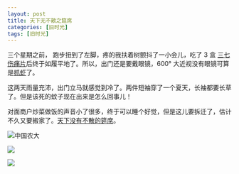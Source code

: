 ```yaml
---
layout: post
title: 天下无不散之筵席
categories: [旧时光]
tags: [旧时光]
---
```


三个星期之前， 跑步扭到了左脚，疼的我扶着树颤抖了一小会儿，吃了 3 盒 [三七伤痛片](http://baike.baidu.com/link?url=OnUPZpi9S9WwIq5xlGFVdySopqw74diUu8_tospxQLoPkxOWGS-HOC0CC52VV70SPaYRnxirV9ZwBmCSpq-vea)后终于如履平地了。所以，出门还是要戴眼镜，600° 大近视没有眼镜可算是[抓虾](http://baike.baidu.com/view/367040.htm)了。

这两天雨量充沛，出门立马就感觉到冷了。两件短袖穿了一个夏天，长袖都要长草了。但是该死的蚊子现在出来是怎么回事儿！

对面商户炒菜做饭的声音小了很多，终于可以睡个好觉，但是这儿要拆迁了，估计不久又要搬家了。[天下没有不散的筵席](http://baike.baidu.com/view/2742249.htm)。

![中国农大](http://ww3.sinaimg.cn/mw690/6c9ce165gw1evrqqequkpj21kw16otob.jpg)



![](http://ww3.sinaimg.cn/mw690/6c9ce165gw1evrmph3ys4j26gw1v4b2c.jpg)



![](http://ww4.sinaimg.cn/mw690/6c9ce165gw1evrmodnnibj22e036o4qs.jpg)
